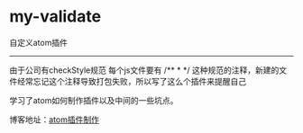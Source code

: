# my-validate
自定义atom插件

***********

由于公司有checkStyle规范
每个js文件要有
/**
 *
 */
这种规范的注释，新建的文件经常忘记这个注释导致打包失败，所以写了这么个插件来提醒自己

学习了atom如何制作插件以及中间的一些坑点。

博客地址：[atom插件制作](https://blog.csdn.net/grepets/article/details/82148235)

